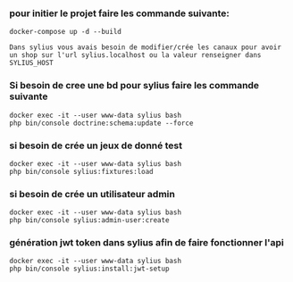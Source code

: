 ### pour initier le projet faire les commande suivante:

    docker-compose up -d --build

    Dans sylius vous avais besoin de modifier/crée les canaux pour avoir un shop sur l'url sylius.localhost ou la valeur renseigner dans SYLIUS_HOST 

### Si besoin de cree une bd pour sylius faire les commande suivante
    docker exec -it --user www-data sylius bash
    php bin/console doctrine:schema:update --force

### si besoin de crée un jeux de donné test
    docker exec -it --user www-data sylius bash
    php bin/console sylius:fixtures:load

### si besoin de crée un utilisateur admin
    docker exec -it --user www-data sylius bash
    php bin/console sylius:admin-user:create

### génération jwt token dans sylius afin de faire fonctionner l'api
    docker exec -it --user www-data sylius bash
    php bin/console sylius:install:jwt-setup
